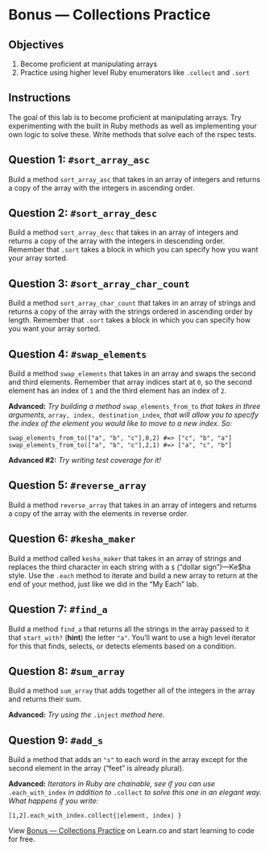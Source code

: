 Bonus — Collections Practice
============================

Objectives
----------

1.  Become proficient at manipulating arrays
2.  Practice using higher level Ruby enumerators like `.collect` and `.sort`

Instructions
------------

The goal of this lab is to become proficient at manipulating arrays. Try experimenting with the built in Ruby methods as well as implementing your own logic to solve these. Write methods that solve each of the rspec tests.

Question 1: `#sort_array_asc`
-----------------------------

Build a method `sort_array_asc` that takes in an array of integers and returns a copy of the array with the integers in ascending order.

Question 2: `#sort_array_desc`
------------------------------

Build a method `sort_array_desc` that takes in an array of integers and returns a copy of the array with the integers in descending order. Remember that `.sort` takes a block in which you can specify how you want your array sorted.

Question 3: `#sort_array_char_count`
------------------------------------

Build a method `sort_array_char_count` that takes in an array of strings and returns a copy of the array with the strings ordered in ascending order by length. Remember that `.sort` takes a block in which you can specify how you want your array sorted.

Question 4: `#swap_elements`
----------------------------

Build a method `swap_elements` that takes in an array and swaps the second and third elements. Remember that array indices start at `0`, so the second element has an index of `1` and the third element has an index of `2`.

**Advanced:** *Try building a method* `swap_elements_from_to` *that takes in three arguments,* `array, index, destination_index`*, that will allow you to specify the index of the element you would like to move to a new index. So:*

    swap_elements_from_to(["a", "b", "c"],0,2) #=> ["c", "b", "a"]
    swap_elements_from_to(["a", "b", "c"],2,1) #=> ["a", "c", "b"]

**Advanced \#2:** *Try writing test coverage for it!*

Question 5: `#reverse_array`
----------------------------

Build a method `reverse_array` that takes in an array of integers and returns a copy of the array with the elements in reverse order.

Question 6: `#kesha_maker`
--------------------------

Build a method called `kesha_maker` that takes in an array of strings and replaces the third character in each string with a `$` (“dollar sign”)—Ke$ha style. Use the `.each` method to iterate and build a new array to return at the end of your method, just like we did in the “My Each” lab.

Question 7: `#find_a`
---------------------

Build a method `find_a` that returns all the strings in the array passed to it that `start_with?` (**hint**) the letter `"a"`. You’ll want to use a high level iterator for this that finds, selects, or detects elements based on a condition.

Question 8: `#sum_array`
------------------------

Build a method `sum_array` that adds together all of the integers in the array and returns their sum.

**Advanced:** *Try using the* `.inject` *method here.*

Question 9: `#add_s`
--------------------

Build a method that adds an `"s"` to each word in the array except for the second element in the array (“feet” is already plural).

**Advanced:** *Iterators in Ruby are chainable, see if you can use* `.each_with_index` *in addition to* `.collect` *to solve this one in an elegant way. What happens if you write:*

    [1,2].each_with_index.collect{|element, index| }

View [Bonus — Collections Practice](https://learn.co/lessons/collections_practice) on Learn.co and start learning to code for free.

